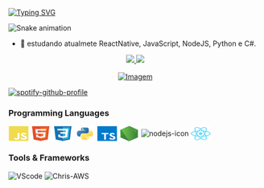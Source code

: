 <!--título-->
[![Typing SVG](https://readme-typing-svg.herokuapp.com/?color=4B0082&size=35&center=true&vCenter=true&width=1000&lines=Opa+bom%3F+Prazer,+Gabriel+Valle)](https://git.io/typing-svg)


<!--snake-->
![Snake animation](https://github.com/LuigiGF/LuigiGF/blob/output/github-contribution-grid-snake.svg)

- 💾 estudando atualmete ReactNative, JavaScript, NodeJS, Python e C#.
  
<!-- GithubStats -->
<div align="center">
  <a href="https://github.com/gabrielvalle00">
  <img height="165em" src="https://github-readme-stats.vercel.app/api?username=gabrielvalle00&theme=synthwave&hide_border=false&include_all_commits=false&count_private=false"/>
  <img height="165em" src="https://github-readme-stats.vercel.app/api/top-langs/?username=gabrielvalle00&theme=synthwave&hide_border=false&include_all_commits=false&count_private=false&layout=compact"/>
</div>




<!-- GIF -->
<p align="center">
  <img align="center" src="https://github.com/VariableBee/VariableBee/assets/77739311/4e9f41af-6b57-49a7-b15a-74322e96b4d7" alt="Imagem">
</p>

[![spotify-github-profile](https://spotify-github-profile.vercel.app/api/view?uid=31h3e4grb4eyifd76w7lkgoiuxzq&cover_image=true&theme=natemoo-re&show_offline=false&background_color=f7c0c0&interchange=false&bar_color=18df11&bar_color_cover=false)](https://spotify-github-profile.vercel.app/api/view?uid=31h3e4grb4eyifd76w7lkgoiuxzq&redirect=true)


<!-- Skills: Programming Languages -->
  <div style="flex-basis: 48%;">
    <h3>Programming Languages</h3>
    <img align="center" alt="Js" height="30" width="40" src="https://raw.githubusercontent.com/devicons/devicon/master/icons/javascript/javascript-plain.svg">
    <img align="center" alt="HTML" height="30" width="40" src="https://raw.githubusercontent.com/devicons/devicon/master/icons/html5/html5-original.svg">
    <img align="center" alt="CSS" height="30" width="40" src="https://raw.githubusercontent.com/devicons/devicon/master/icons/css3/css3-original.svg">
    <img align="center" alt="Python" height="30" width="40" src="https://raw.githubusercontent.com/devicons/devicon/master/icons/python/python-original.svg">
    <img align="center" alt="Rafa-Ts" height="30" width="40" src="https://raw.githubusercontent.com/devicons/devicon/master/icons/typescript/typescript-plain.svg">
    <img align="center" height="30" width="40" alt="nodejs-icon" src="https://raw.githubusercontent.com/devicons/devicon/master/icons/nodejs/nodejs-original.svg">
    <img align="center" height="30" width="40" alt="nodejs-icon" src="https://raw.githubusercontent.com/jmnote/z-icons/master/svg/cpp.svg">
     <img align="center" height="30" width="40" alt="react-icon" src="https://raw.githubusercontent.com/devicons/devicon/master/icons/react/react-original.svg">
  </div>
  
  <!-- Skills: Tools & Frameworks -->
<div style="flex-basis: 48%;">
    <h3>Tools & Frameworks</h3>
    <img align="center" alt="VScode" height="30" width="40" src="https://cdn.jsdelivr.net/gh/devicons/devicon/icons/vscode/vscode-original.svg">
    <img align="center" alt="Chris-AWS" height="30" width="40" src="https://cdn.jsdelivr.net/gh/devicons/devicon/icons/git/git-original.svg">
  </div>
  

